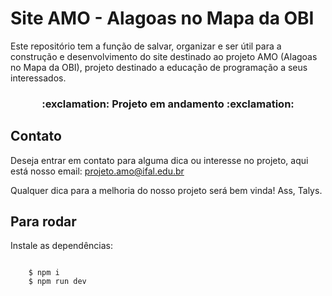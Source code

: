 # Site AMO - Alagoas no Mapa da OBI
<p>
    Este repositório tem a função de salvar, organizar e ser útil para a construção e desenvolvimento do site destinado ao projeto AMO (Alagoas no Mapa da OBI), projeto destinado a educação de programação a seus interessados.
</p>

<h3 align="center">:exclamation: Projeto em andamento :exclamation:</h3>

## Contato
<p>
    Deseja entrar em contato para alguma dica ou interesse no projeto, aqui está nosso email:
    <a href="mailto:projeto.amo@ifal.edu.br">
        projeto.amo@ifal.edu.br
    </a>
</p>

<p>
    Qualquer dica para a melhoria do nosso projeto será bem vinda!
    Ass, Talys.
</p>

## Para rodar
<p>Instale as dependências:</p>

<code>
    $ npm i
    $ npm run dev
</code>